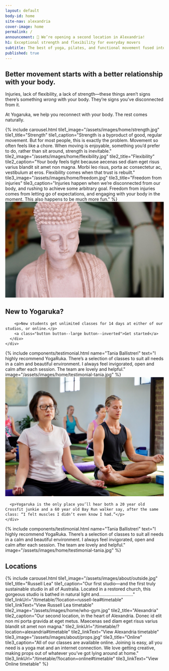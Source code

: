```yaml
---
layout: default
body-id: home
site-nav: alexandria
cover-image: home
permalink: /
announcement: 🎉 We’re opening a second location in Alexandria!
h1: Exceptional strength and flexibility for everyday movers
subtitle: The best of yoga, pilates, and functional movement fused into challenging yet accessible classes. Located in Alexandria, Russell Lea, and online.
published: true
---
```


<div class="Home">
  <section>
    <div class="Home-intro">
      <h2>Better movement starts with a better relationship with your body.</h2>
      <div class="container container--md">
        <p>Injuries, lack of flexibility, a lack of strength—these things aren’t signs there’s something <em>wrong</em> with your body. They’re signs you’ve disconnected from it.</p>
        <p>At Yogaruka, we help you reconnect with your body. The rest comes naturally.</p>
      </div>
    </div>
  </section>

  <section>
    {% include carousel.html tile1_image="/assets/images/home/strength.jpg" tile1_title="Strength" tile1_caption="Strength is a byproduct of good, regular movement. But for most people, this is exactly the problem. Movement so often feels like a chore. When moving is enjoyable, something you’d prefer to do, rather than sit around, strength is inevitable." tile2_image="/assets/images/home/flexibility.jpg" tile2_title="Flexibility" tile2_caption="Your body feels tight because aecenas sed diam eget risus varius blandit sit amet non magna. Morbi leo risus, porta ac consectetur ac, vestibulum at eros. Flexibility comes when that trust is rebuilt." tile3_image="/assets/images/home/freedom.jpg" tile3_title="Freedom from injuries" tile3_caption="Injuries happen when we’re disconnected from our body, and rushing to achieve some arbitrary goal. Freedom from injuries comes from letting go of expectations, and engaging with your body in the moment. This also happens to be much more fun." %}
  </section>

  <section>
    <div class="Home-banner">
      <img src="/assets/images/home/callout.jpg">
      <div>
        <h2>New to Yogaruka?</h2>

        <p>New students get unlimited classes for 14 days at either of our studios, or online.</p>
        <a class="button button--large button--inverted">Get started</a>
      </div>
    </div>
  </section>

  <section>
    {% include components/testimonial.html name="Tania Ballistreri" text="I highly recommend YogaRuka. There’s a selection of classes to suit all needs in a calm and beautiful environment. I always feel invigorated, open and calm after each session. The team are lovely and helpful." image="/assets/images/home/testimonial-tania.jpg" %}
  </section>

  <section>
    <div class="Home-sideBySide">
      <div>
        <img src="/assets/images/home/junkies.jpg">  
      </div>

      <p>Yogaruka is the only place you’ll hear both a 20 year old Crossfit junkie and a 60 year old Bay Run walker say, after the same class: “I felt muscles I didn’t even know I had.”</p>
    </div>
  </section>

  <section>
    {% include components/testimonial.html name="Tania Ballistreri" text="I highly recommend YogaRuka. There’s a selection of classes to suit all needs in a calm and beautiful environment. I always feel invigorated, open and calm after each session. The team are lovely and helpful." image="/assets/images/home/testimonial-tania.jpg" %}
  </section>

  <section>
    <h2>Locations</h2>
    {% include carousel.html tile1_image="/assets/images/about/outside.jpg" tile1_title="Russell Lea" tile1_caption="Our first studio—and the first truly sustainable studio in all of Australia. Located in a restored church, this gorgeous studio is bathed in natural light and………………………" tile1_linkUrl="/timetable/?location=russell-lea#timetable" tile1_linkText="View Russell Lea timetable" tile2_image="/assets/images/home/who-gym.jpg" tile2_title="Alexandria" tile2_caption="Our second location, in the heart of Alexandria. Donec id elit non mi porta gravida at eget metus. Maecenas sed diam eget risus varius blandit sit amet non magna." tile2_linkUrl="/timetable/?location=alexandria#timetable" tile2_linkText="View Alexandria timetable" tile3_image="/assets/images/about/props.jpg" tile3_title="Online" tile3_caption="All of our classes are available online. Joining is easy, all you need is a yoga mat and an internet connection. We love getting creative, making props out of whatever you’ve got lying around at home." tile3_linkUrl="/timetable/?location=online#timetable" tile3_linkText="View Online timetable" %}
  </section>
</div>